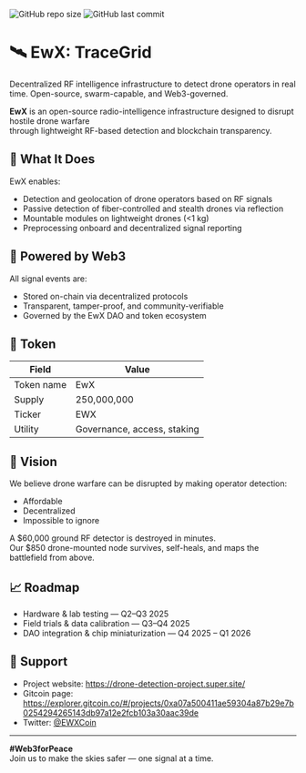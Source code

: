 ![GitHub repo size](https://img.shields.io/github/repo-size/DroneDetectionProject/DDP)
![GitHub last commit](https://img.shields.io/github/last-commit/DroneDetectionProject/DDP)


# 🛰️ EwX: TraceGrid
Decentralized RF intelligence infrastructure to detect drone operators in real time. Open-source, swarm-capable, and Web3-governed.

**EwX** is an open-source radio-intelligence infrastructure designed to disrupt hostile drone warfare  
through lightweight RF-based detection and blockchain transparency.

## 📡 What It Does

EwX enables:

- Detection and geolocation of drone operators based on RF signals
- Passive detection of fiber-controlled and stealth drones via reflection
- Mountable modules on lightweight drones (<1 kg)
- Preprocessing onboard and decentralized signal reporting

## 💠 Powered by Web3

All signal events are:

- Stored on-chain via decentralized protocols
- Transparent, tamper-proof, and community-verifiable
- Governed by the EwX DAO and token ecosystem

## 🔐 Token

| Field      | Value                       |
| ---------- | --------------------------- |
| Token name | EwX                         |
| Supply     | 250,000,000                 |
| Ticker     | EWX                         |
| Utility    | Governance, access, staking |

## 🧠 Vision

We believe drone warfare can be disrupted by making operator detection:

- Affordable
- Decentralized
- Impossible to ignore

A $60,000 ground RF detector is destroyed in minutes.  
Our $850 drone-mounted node survives, self-heals, and maps the battlefield from above.

## 📈 Roadmap

- Hardware & lab testing — Q2–Q3 2025  
- Field trials & data calibration — Q3–Q4 2025  
- DAO integration & chip miniaturization — Q4 2025 – Q1 2026

## 🤝 Support

- Project website: https://drone-detection-project.super.site/
- Gitcoin page: https://explorer.gitcoin.co/#/projects/0xa07a500411ae59304a87b29e7b0254294265143db97a12e2fcb103a30aac39de
- Twitter: [@EWXCoin](https://twitter.com/EWXCoin)

---

**#Web3forPeace**  
Join us to make the skies safer — one signal at a time.

